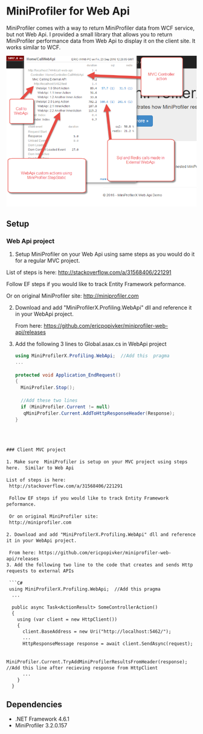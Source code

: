 # MiniProfiler for Web Api

MiniProfiler comes with a way to return MiniProfiler data from WCF service, but not Web Api.  I provided a small library that allows you to return MiniProfiler performance data from Web Api to display it on the client site.  It works similar to WCF.


![Screenshot](/Screenshot.png "Screenshot")

## Setup

### Web Api project
1. Setup MiniProfiler on your Web Api using same steps as you would do it for a regular MVC project.

  List of steps is here:
   http://stackoverflow.com/a/31568406/221291

   Follow EF steps if you would like to track Entity Framework peformance.

   Or on original MiniProfiler site:
   http://miniprofiler.com

2. Download and add "MiniProfilerX.Profiling.WebApi" dll and reference it in your WebApi project.
   
   From here: https://github.com/ericpopivker/miniprofiler-web-api/releases
3. Add the following 3 lines  to Global.asax.cs in WebApi project

    ```C#
   using MiniProfilerX.Profiling.WebApi;  //Add this  pragma
    ...
    
   protected void Application_EndRequest()
   {
      MiniProfiler.Stop();

      //Add these two lines
      if (MiniProfiler.Current != null)
       qMiniProfiler.Current.AddToHttpResponseHeader(Response);
   }
  ```



### Client MVC project

1. Make sure  MiniProfiler is setup on your MVC project using steps here.  Similar to Web Api

  List of steps is here:
   http://stackoverflow.com/a/31568406/221291

   Follow EF steps if you would like to track Entity Framework peformance.

   Or on original MiniProfiler site:
   http://miniprofiler.com
   
2. Download and add "MiniProfilerX.Profiling.WebApi" dll and reference it in your WebApi project.
   
   From here: https://github.com/ericpopivker/miniprofiler-web-api/releases
3. Add the following two line to the code that creates and sends Http requests to external APIs

   ```C#
   using MiniProfilerX.Profiling.WebApi;  //Add this pragma
    ...
    
    public async Task<ActionResult> SomeControllerAction()
    {
      using (var client = new HttpClient())
      {
        client.BaseAddress = new Uri("http://localhost:5462/");
        ...
        HttpResponseMessage response = await client.SendAsync(request);
      
        MiniProfiler.Current.TryAddMiniProfilerResultsFromHeader(response);   //Add this line after recieving response from HttpClient
        ...
      }
    }
   ```

## Dependencies

* .NET Framework 4.6.1
* MiniProfiler 3.2.0.157
